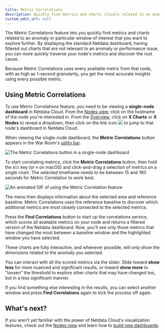 ```yaml
---
title: Metric Correlations
description: Quickly find metrics and charts closely related to an anomaly anywhere in your infrastructure to discover the root cause faster.
custom_edit_url: null
---
```


The Metric Correlations feature lets you quickly find metrics and charts related to an anomaly or particular window of
interest that you want to explore further. By displaying the standard Netdata dashboard, having filtered out charts that
are not relevant to an anomaly or performance issue, you can more quickly traverse your node's metrics and discover the
root cause.

Because Metric Correlations uses every available metric from that node, with as high as 1-second granularity, you get
the most accurate insights using every possible metric.

## Using Metric Correlations

To use Metric Correlations feature, you need to be viewing a **single-node dashboard** in Netdata Cloud. From the [Nodes
view](/docs/cloud/visualize/nodes), click on the hostname of the node you're interested in. From the
[Overview](/nodes/cloud/visualize/overview), click on **X Charts** or **X Nodes** to reveal a dropdown, then click on
the link icon <img class="img__inline img__inline--link"
src="https://user-images.githubusercontent.com/1153921/95762109-1d219300-0c62-11eb-8daa-9ba509a8e71c.png" /> to jump to
that node's dashboard in Netdata Cloud.

When viewing the single-node dashboard, the **Metric Correlations** button appears in the War Room's [utility
bar](/docs/cloud/war-rooms#the-utility-bar).

![The Metric Correlations button in a single-node
dashboard](https://user-images.githubusercontent.com/1153921/96469458-15be3480-11e2-11eb-8321-6937da8313ac.png)

To start correlating metrics, click the **Metric Correlations** button, then hold the `Alt` key (or `⌘` on macOS) and
click-and-drag a selection of metrics on a single chart. The selected timeframe needs to be between 15 and 180 seconds
for Metric Correlation to work best.

![An animated GIF of using the Metric Correlation
feature](https://user-images.githubusercontent.com/1153921/96477286-2a52fa80-11eb-11eb-842f-998bf9a9ce09.gif)

The menu then displays information about the selected area and reference baseline. Metric Correlations uses the
reference baseline to discover which additional metrics are most closely connected to the selected metrics.

Press the **Find Correlations** button to start up the correlations service, which scores all available metrics on your
node and returns a filtered version of the Netdata dashboard. Now, you'll see only those metrics that have changed the
most between a baseline window and the highlighted window you have selected.

These charts are fully interactive, and whenever possible, will only show the _dimensions_ related to the anomaly you
selected.

You can interact with all the scored metrics via the slider. Slide toward **show less** for more nuanced and significant
results, or toward **show more** to "loosen" the threshold to explore other charts that may have changed too, but in a
less significant manner.

If you find something else interesting in the results, you can select another window and press **Find Correlations**
again to kick the process off again.

## What's next?

If you aren't yet familiar with the power of Netdata Cloud's visualization features, check out the [Nodes
view](/docs/cloud/visualize/nodes) and learn how to [build new dashboards](/docs/cloud/visualize/dashboards).
